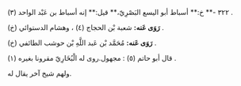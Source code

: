 ٣٢٢ -** خ:** أسباط أبو اليسع البَصْرِيّ،** قيل:** إنه أسباط بن عَبْد الواحد (٣) .

**رَوَى عَنه:** شعبة بْن الحجاج (٤) ، وهشام الدستوائي (خ) .

**رَوَى عَنه:** مُحَمَّد بْن عَبد اللَّهِ بْن حوشب الطائفي (خ) .

قال أبو حاتم (٥) : مجهول.روى له الْبُخَارِيّ مقرونا بغيره (١) .

ولهم شيخ آخر يقال له.